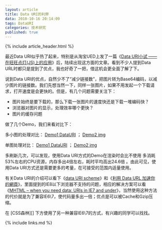 ```yaml
---
layout: article
title: Data URI的利弊
data: 2010-10-16 20:14:09
tags: DataURI
categories: 技术研究
published: true
---
```


{% include article_header.html %}

最近Data URI似乎热了起来，特别是从淘宝UED上发了一篇《[Data URI小试 —— 在旺旺点灯(JS)上的应用](http://www.chencheng.org/blog/2009/10/28/data-uri-try/)》后，陆续出现这方面的文章。看到不少人提到Data URL时都只是提到了优点，我也好奇了一把，借这机会更全面了解了下。

说到Data URI的优点，自然少不了“减少链接数”，把图片转为Base64编码，以减少图片的链接数。我们先想当然一下，同样一张图片，如果不用发起一个下载请求，打开速度是会更快的。但是，有几个问题需要关注下：

* 图片始终是要下载的，那么下载一张图片的速度快还是下载一堆编码快？
* 浏览器对图片的显示，处理效率哪个更快？
* 图片的缓存问题

做了几个Demo，我们来看对比下：

多小图的处理对比： [Demo1 DataURI](http://www.cssforest.org/trys/DataURI/Data-URI-1a.htm) ； [Demo2 img](http://www.cssforest.org/trys/DataURI/Data-URI-1b.htm)

单图处理对比： [Demo1 DataURI](http://www.cssforest.org/trys/DataURI/Data-URI-2a.htm) ； [Demo2 img](http://www.cssforest.org/trys/DataURI/Data-URI-2b.htm)

多刷新几次，可以发现，使用Data URI方式的Demo在渲染时会比不使用 多消耗53%左右的CPU资源，内存多出4倍左右，耗时平均高出24.6倍 。由此可见，使用Data URl方式还是需要更多的考量，在可接受的范围内适量使用。

有关Data URI的介绍可以看下《[data URI scheme](http://en.wikipedia.org/wiki/Data_URI_scheme)》和《[利用 Data URL 加速你的網頁](http://www.hksilicon.com/kb/articles/2882/1/-Data-URL-/Page1.html)》，里面提到的IE8以下浏览器不支持的问题，相应的解决方案可以看《[MHTML – when you need data: URIs in IE7 and under](http://www.phpied.com/mhtml-when-you-need-data-uris-in-ie7-and-under/)》，当然使用这种方法的代价就是为了兼容IE6\7，使代码量多出一倍；优点是可以被Cache和Gzip压缩。

在 [CSS森林][] 下方使用了另一种兼容IE6\7的方式，有兴趣的同学可以找找。

{% include links.md %}